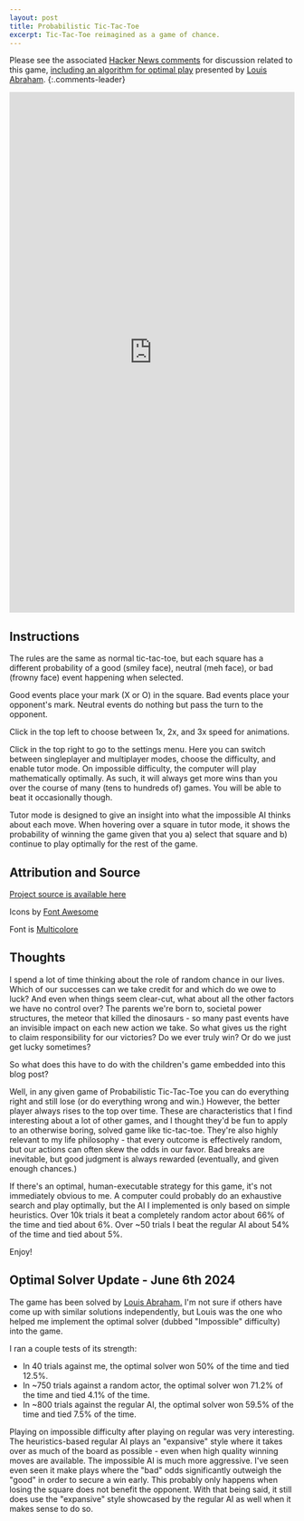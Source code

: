 ```yaml
---
layout: post
title: Probabilistic Tic-Tac-Toe
excerpt: Tic-Tac-Toe reimagined as a game of chance.
---
```

Please see the associated [Hacker News comments](https://news.ycombinator.com/item?id=40635397) for discussion related to this game, [including an algorithm for optimal play](https://louisabraham.github.io/articles/probabilistic-tic-tac-toe) presented by [Louis Abraham](https://louisabraham.github.io/).
{:.comments-leader}

<style>
#pttt-iframe {
    max-height: 80vh;
}
</style>

<iframe id="pttt-iframe" frameborder="0" src="https://itch.io/embed-upload/10669100?color=FFFAF1" allowfullscreen="" width="100%" height="920"><a href="https://cameronsun.itch.io/probabilistic-tic-tac-toe">Play Probabilistic Tic-Tac-Toe on itch.io</a></iframe>

## Instructions
The rules are the same as normal tic-tac-toe, but each square has a different probability of a good (smiley face), neutral (meh face), or bad (frowny face) event happening when selected.

Good events place your mark (X or O) in the square. Bad events place your opponent's mark. Neutral events do nothing but pass the turn to the opponent.

Click in the top left to choose between 1x, 2x, and 3x speed for animations.

Click in the top right to go to the settings menu. Here you can switch between singleplayer and multiplayer modes, choose the difficulty, and enable tutor mode. On impossible difficulty, the computer will play mathematically optimally. As such, it will always get more wins than you over the course of many (tens to hundreds of) games. You will be able to beat it occasionally though.

Tutor mode is designed to give an insight into what the impossible AI thinks about each move. When hovering over a square in tutor mode, it shows the probability of winning the game given that you a) select that square and b) continue to play optimally for the rest of the game.

## Attribution and Source
[Project source is available here](https://github.com/csun/probabilistic-tic-tac-toe)

Icons by [Font Awesome](https://fontawesome.com/icons)

Font is [Multicolore](https://www.dafont.com/multicolore.font)

## Thoughts
I spend a lot of time thinking about the role of random chance in our lives. Which of our successes can we take credit for and which do we owe to luck? And even when things seem clear-cut, what about all the other factors we have no control over? The parents we're born to, societal power structures, the meteor that killed the dinosaurs - so many past events have an invisible impact on each new action we take. So what gives us the right to claim responsibility for our victories? Do we ever truly win? Or do we just get lucky sometimes?

So what does this have to do with the children's game embedded into this blog post?

Well, in any given game of Probabilistic Tic-Tac-Toe you can do everything right and still lose (or do everything wrong and win.) However, the better player always rises to the top over time. These are characteristics that I find interesting about a lot of other games, and I thought they'd be fun to apply to an otherwise boring, solved game like tic-tac-toe. They're also highly relevant to my life philosophy - that every outcome is effectively random, but our actions can often skew the odds in our favor. Bad breaks are inevitable, but good judgment is always rewarded (eventually, and given enough chances.)

If there's an optimal, human-executable strategy for this game, it's not immediately obvious to me. A computer could probably do an exhaustive search and play optimally, but the AI I implemented is only based on simple heuristics. Over 10k trials it beat a completely random actor about 66% of the time and tied about 6%. Over ~50 trials I beat the regular AI about 54% of the time and tied about 5%.

Enjoy!

## Optimal Solver Update - June 6th 2024
The game has been solved by [Louis Abraham.](https://louisabraham.github.io/articles/probabilistic-tic-tac-toe) I'm not sure if others have come up with similar solutions independently, but Louis was the one who helped me implement the optimal solver (dubbed "Impossible" difficulty) into the game.

I ran a couple tests of its strength:
- In 40 trials against me, the optimal solver won 50% of the time and tied 12.5%.
- In ~750 trials against a random actor, the optimal solver won 71.2% of the time and tied 4.1% of the time.
- In ~800 trials against the regular AI, the optimal solver won 59.5% of the time and tied 7.5% of the time.

Playing on impossible difficulty after playing on regular was very interesting. The heuristics-based regular AI plays an "expansive" style where it takes over as much of the board as possible - even when high quality winning moves are available. The impossible AI is much more aggressive. I've seen even seen it make plays where the "bad" odds significantly outweigh the "good" in order to secure a win early. This probably only happens when losing the square does not benefit the opponent. With that being said, it still does use the "expansive" style showcased by the regular AI as well when it makes sense to do so.
